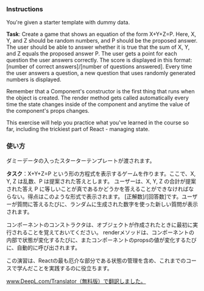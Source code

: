 ### Instructions

You're given a starter template with dummy data.

**Task**: Create a game that shows an equation of the form X+Y+Z=P. Here,
X, Y, and Z should be random numbers, and P should be the proposed answer. The
user should be able to answer whether it is true that the sum of X, Y, and Z
equals the proposed answer P. The user gets a point for each question the user
answers correctly. The score is displayed in this format: [number of correct
answers]/[number of questions answered]. Every time the user answers a question,
a new question that uses randomly generated numbers is displayed.

Remember that a Component's constructor is the first thing that runs when the
object is created. The render method gets called automatically every time the state changes
inside of the component and anytime the value of the component's props changes.

This exercise will help you practice what you've learned in the course so far, including the trickiest part of React - managing state.


### 使い方
ダミーデータの入ったスターターテンプレートが渡されます。

**タスク**：X+Y+Z=P という形の方程式を表示するゲームを作ります。ここで、X, Y, Z は乱数、P は提案された答えとします。
ユーザーは、X, Y, Z の合計が提案された答え P に等しいことが真であるかどうかを答えることができなければならない。得点はこのような形式で表示されます。
[正解数]/[回答数]です。ユーザーが質問に答えるたびに、ランダムに生成された数字を使った新しい質問が表示されます。

コンポーネントのコンストラクタは、オブジェクトが作成されたときに最初に実行されることを覚えておいてください。
renderメソッドは、コンポーネントの内部で状態が変化するたびに、またコンポーネントのpropsの値が変化するたびに、自動的に呼び出されます。

この演習は、Reactの最も厄介な部分である状態の管理を含め、これまでのコースで学んだことを実践するのに役立ちます。

www.DeepL.com/Translator（無料版）で翻訳しました。